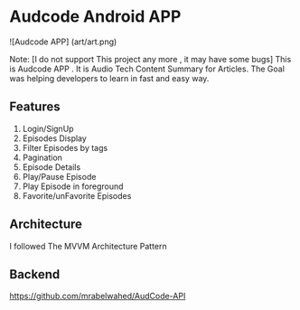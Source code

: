 # Audcode Android APP

![Audcode APP] (art/art.png)

Note: [I do not support This project any more , it may have some bugs]
This is Audcode APP . It is Audio Tech Content Summary for Articles.
The Goal was helping developers to learn in fast and easy way.
## Features

1. Login/SignUp
2. Episodes Display
3. Filter Episodes by tags
4. Pagination
5. Episode Details
6. Play/Pause Episode
7. Play Episode in foreground
8. Favorite/unFavorite Episodes


## Architecture
I followed The MVVM Architecture Pattern


## Backend
https://github.com/mrabelwahed/AudCode-API